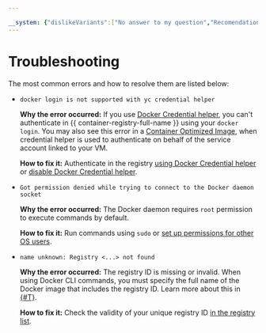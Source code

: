 ```yaml
---

__system: {"dislikeVariants":["No answer to my question","Recomendations didn't help","The content doesn't match title","Other"]}
---
```

# Troubleshooting

The most common errors and how to resolve them are listed below:

- `docker login is not supported with yc credential helper`

    **Why the error occurred:** If you use [Docker Credential helper](../operations/authentication.md#credit-helper), you can't authenticate in {{ container-registry-full-name }} using your `docker login`. You may also see this error in a [Container Optimized Image](../../cos/concepts/index.md), when credential helper is used to authenticate on behalf of the service account linked to your VM.

    **How to fix it:** Authenticate in the registry [using Docker Credential helper](../operations/authentication.md#cred-helper) or [disable Docker Credential helper](../operations/authentication.md#ch-not-use).

- `Got permission denied while trying to connect to the Docker daemon socket`

    **Why the error occurred:** The Docker daemon requires `root` permission to execute commands by default.

    **How to fix it:** Run commands using `sudo` or [set up permissions for other OS users](https://docs.docker.com/install/linux/linux-postinstall/#manage-docker-as-a-non-root-user).

- `name unknown: Registry <...> not found`

    **Why the error occurred:** The registry ID is missing or invalid. When using Docker CLI commands, you must specify the full name of the Docker image that includes the registry ID. Learn more about this in [{#T}](../concepts/repository.md).

    **How to fix it:** Check the validity of your unique registry ID [in the registry list](../operations/registry/registry-list.md).